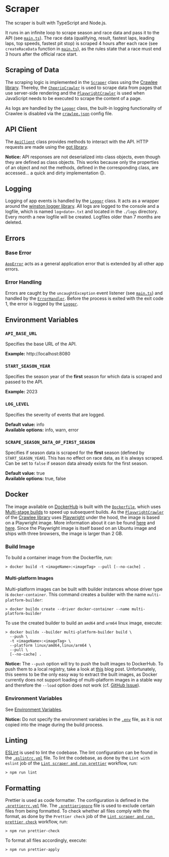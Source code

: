 # Scraper

The scraper is built with TypeScript and Node.js.

It runs in an infinite loop to scrape season and race data
and pass it to the API (see [`main.ts`](./src/main.ts)). The race data
(qualifying, result, fastest laps, leading laps, top speeds, fastest pit stop)
is scraped 4 hours after each race (see `createRaceData` function in [`main.ts`](./src/main.ts)), as
the rules state that a race must end 3 hours after the official race start.

## Scraping of Data

The scraping logic is implemented in the [`Scraper`](./src/scraper/Scraper.ts) class using the
[Crawlee library](https://crawlee.dev/). Thereby, the
[`CheerioCrawler`](https://crawlee.dev/docs/quick-start#cheeriocrawler) is used to scrape data from pages that
use server-side rendering and the
[`PlaywrightCrawler`](https://crawlee.dev/docs/quick-start#playwrightcrawler) is used when JavaScript needs to
be executed to scrape the content of a page.

As logs are handled by the [`Logger`](./src/logger/Logger.ts) class, the built-in logging functionality of Crawlee
is disabled via the [`crawlee.json`](./crawlee.json) config file.

## API Client

The [`ApiClient`](./src/api-client/ApiClient.ts) class provides methods to interact with the API.
HTTP requests are made using the [got library](https://github.com/sindresorhus/got).

**Notice:** API responses are not deserialized into class objects, even though they are defined as class objects.
This works because only the properties of an object and not the methods, defined in the corresponding
class, are accessed... a quick and dirty implementation 🙃.

## Logging

Logging of app events is handled by the [`Logger`](./src/logger/Logger.ts) class. It acts as a wrapper
around the [winston logger library](https://github.com/winstonjs/winston). All logs are logged to the console
and a logfile, which is named `log<date>.txt` and located in the `./logs` directory. Every month a new
logfile will be created. Logfiles older than 7 months are deleted.

## Errors

### Base Error

[`AppError`](./src/error/AppError.ts) acts as a general application error
that is extended by all other app errors.

### Error Handling

Errors are caught by the `uncaughtException` event listener (see [`main.ts`](./src/main.ts)) and handled by the
[`ErrorHandler`](./src/error/ErrorHandler.ts). Before the process is exited with the exit code 1, the error is logged by
the [`Logger`](./src/logger/Logger.ts).

## Environment Variables

### `API_BASE_URL`

Specifies the base URL of the API.

**Example:** http://localhost:8080

### `START_SEASON_YEAR`

Specifies the season year of the **first** season for which data is scraped and passed to the API.

**Example:** 2023

### `LOG_LEVEL`

Specifies the severity of events that are logged.

**Default value:** info <br>
**Available options:** info, warn, error

### `SCRAPE_SEASON_DATA_OF_FIRST_SEASON`

Specifies if season data is scraped for the **first** season (defined by `START_SEASON_YEAR`).
This has no effect on race data, as it is always scraped.
Can be set to `false` if season data already exists for the first season.

**Default value:** true <br>
**Available options:** true, false

## Docker

The image available on [DockerHub](https://hub.docker.com/r/marcheiden/formula-ap1) is built with
the [`Dockerfile`](./Dockerfile), which uses [Multi-stage builds](https://docs.docker.com/build/building/multi-stage/) to
speed up subsequent builds.
As the [`PlaywrightCrawler`](https://crawlee.dev/docs/quick-start#playwrightcrawler)
of the [Crawlee library](https://crawlee.dev/) uses [Playwright](https://playwright.dev/) under the hood, the image is
based on a Playwright image. More information about it can be found [here](https://playwright.dev/docs/docker) and
[here](https://mcr.microsoft.com/en-us/product/playwright/about). Since the Playwright image is itself
based on an Ubuntu image and ships with three browsers, the image is larger than 2 GB.

### Build Image

To build a container image from the Dockerfile, run:

```shell
> docker build -t <imageName>:<imageTag> --pull [--no-cache] .
```

#### Multi-platform Images

Multi-platform images can be built with builder instances whose driver type is `docker-container`.
This command creates a builder with the name `multi-platform-builder`:

```shell
> docker buildx create --driver docker-container --name multi-platform-builder
```

To use the created builder to build an `amd64` and `arm64` linux image, execute:

```shell
> docker buildx --builder multi-platform-builder build \
  --push \
  -t <imageName>:<imageTag> \
  --platform linux/amd64,linux/arm64 \
  --pull \
  [--no-cache] .
```

**Notice:** The `--push` option will try to push the built images to DockerHub. To push them to a local registry, take
a look at [this](https://uninterrupted.tech/blog/creating-docker-images-that-can-run-on-different-platforms-including-raspberry-pi/)
blog post. Unfortunately, this seems to be the only easy way to extract the built images, as Docker currently does
not support loading of multi-platform images in a stable way and therefore the `--load` option does not work
(cf. [GitHub Issue](https://github.com/docker/buildx/issues/59)).

### Environment Variables

See [Environment Variables](#environment-variables).

**Notice:** Do not specify the environment variables in the [`.env`](./.env) file, as it is not copied
into the image during the build process.

## Linting

[ESLint](https://eslint.org/) is used to lint the codebase. The lint configuration can be found in
the [`.eslintrc.yml`](./.eslintrc.yml) file.
To lint the codebase, as done by the `Lint with eslint` job of the
[`Lint scraper and run prettier`](../.github/workflows/lint-and-check-prettier-scraper.yml) workflow, run:

```shell
> npm run lint
```

## Formatting

Prettier is used as code formatter. The configuration is defined in the [`.prettierrc.yml`](./.prettierrc.yml) file.
The [`.prettierignore`](./.prettierignore) file is used to exclude certain files from being formatted.
To check whether all files comply with the format, as done by the `Prettier check` job of the
[`Lint scraper and run prettier check`](../.github/workflows/lint-and-check-prettier-scraper.yml) workflow, run:

```shell
> npm run prettier-check
```

To format all files accordingly, execute:

```shell
> npm run prettier-apply
```
